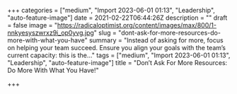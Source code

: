 +++
categories = ["medium", "Import 2023-06-01 01:13", "Leadership", "auto-feature-image"]
date = 2021-02-22T06:44:26Z
description = ""
draft = false
image = "https://radicaloptimist.org/content/images/max/800/1-nnkyesyszwrxz9i_op0yvg.jpg"
slug = "dont-ask-for-more-resources-do-more-with-what-you-have"
summary = "Instead of asking for more, focus on helping your team succeed. Ensure you align your goals with the team’s current capacity: this is the…"
tags = ["medium", "Import 2023-06-01 01:13", "Leadership", "auto-feature-image"]
title = "Don’t Ask For More Resources: Do More With What You Have!"

+++


